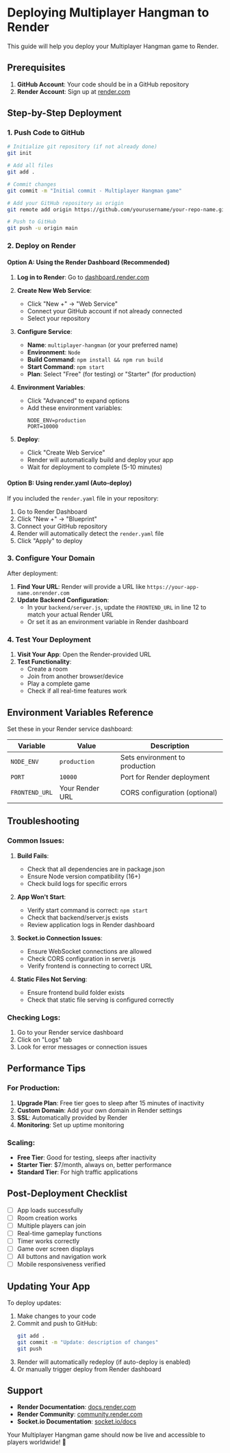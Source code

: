 # Deploying Multiplayer Hangman to Render

This guide will help you deploy your Multiplayer Hangman game to Render.

## Prerequisites

1. **GitHub Account**: Your code should be in a GitHub repository
2. **Render Account**: Sign up at [render.com](https://render.com)

## Step-by-Step Deployment

### 1. Push Code to GitHub

```bash
# Initialize git repository (if not already done)
git init

# Add all files
git add .

# Commit changes
git commit -m "Initial commit - Multiplayer Hangman game"

# Add your GitHub repository as origin
git remote add origin https://github.com/yourusername/your-repo-name.git

# Push to GitHub
git push -u origin main
```

### 2. Deploy on Render

#### Option A: Using the Render Dashboard (Recommended)

1. **Log in to Render**: Go to [dashboard.render.com](https://dashboard.render.com)

2. **Create New Web Service**:
   - Click "New +" → "Web Service"
   - Connect your GitHub account if not already connected
   - Select your repository

3. **Configure Service**:
   - **Name**: `multiplayer-hangman` (or your preferred name)
   - **Environment**: `Node`
   - **Build Command**: `npm install && npm run build`
   - **Start Command**: `npm start`
   - **Plan**: Select "Free" (for testing) or "Starter" (for production)

4. **Environment Variables**:
   - Click "Advanced" to expand options
   - Add these environment variables:
     ```
     NODE_ENV=production
     PORT=10000
     ```

5. **Deploy**:
   - Click "Create Web Service"
   - Render will automatically build and deploy your app
   - Wait for deployment to complete (5-10 minutes)

#### Option B: Using render.yaml (Auto-deploy)

If you included the `render.yaml` file in your repository:

1. Go to Render Dashboard
2. Click "New +" → "Blueprint"
3. Connect your GitHub repository
4. Render will automatically detect the `render.yaml` file
5. Click "Apply" to deploy

### 3. Configure Your Domain

After deployment:

1. **Find Your URL**: Render will provide a URL like `https://your-app-name.onrender.com`
2. **Update Backend Configuration**: 
   - In your `backend/server.js`, update the `FRONTEND_URL` in line 12 to match your actual Render URL
   - Or set it as an environment variable in Render dashboard

### 4. Test Your Deployment

1. **Visit Your App**: Open the Render-provided URL
2. **Test Functionality**:
   - Create a room
   - Join from another browser/device
   - Play a complete game
   - Check if all real-time features work

## Environment Variables Reference

Set these in your Render service dashboard:

| Variable | Value | Description |
|----------|-------|-------------|
| `NODE_ENV` | `production` | Sets environment to production |
| `PORT` | `10000` | Port for Render deployment |
| `FRONTEND_URL` | Your Render URL | CORS configuration (optional) |

## Troubleshooting

### Common Issues:

1. **Build Fails**:
   - Check that all dependencies are in package.json
   - Ensure Node version compatibility (16+)
   - Check build logs for specific errors

2. **App Won't Start**:
   - Verify start command is correct: `npm start`
   - Check that backend/server.js exists
   - Review application logs in Render dashboard

3. **Socket.io Connection Issues**:
   - Ensure WebSocket connections are allowed
   - Check CORS configuration in server.js
   - Verify frontend is connecting to correct URL

4. **Static Files Not Serving**:
   - Ensure frontend build folder exists
   - Check that static file serving is configured correctly

### Checking Logs:

1. Go to your Render service dashboard
2. Click on "Logs" tab
3. Look for error messages or connection issues

## Performance Tips

### For Production:

1. **Upgrade Plan**: Free tier goes to sleep after 15 minutes of inactivity
2. **Custom Domain**: Add your own domain in Render settings
3. **SSL**: Automatically provided by Render
4. **Monitoring**: Set up uptime monitoring

### Scaling:

- **Free Tier**: Good for testing, sleeps after inactivity
- **Starter Tier**: $7/month, always on, better performance
- **Standard Tier**: For high traffic applications

## Post-Deployment Checklist

- [ ] App loads successfully
- [ ] Room creation works
- [ ] Multiple players can join
- [ ] Real-time gameplay functions
- [ ] Timer works correctly
- [ ] Game over screen displays
- [ ] All buttons and navigation work
- [ ] Mobile responsiveness verified

## Updating Your App

To deploy updates:

1. Make changes to your code
2. Commit and push to GitHub:
   ```bash
   git add .
   git commit -m "Update: description of changes"
   git push
   ```
3. Render will automatically redeploy (if auto-deploy is enabled)
4. Or manually trigger deploy from Render dashboard

## Support

- **Render Documentation**: [docs.render.com](https://docs.render.com)
- **Render Community**: [community.render.com](https://community.render.com)
- **Socket.io Documentation**: [socket.io/docs](https://socket.io/docs)

Your Multiplayer Hangman game should now be live and accessible to players worldwide! 🎉